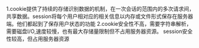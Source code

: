 1.cookie提供了持续的存储识别数据的机制，在一次会话的范围内的多次请求间，共享数据。session将每个用户相对应的相关信息以内存或文件形式保存在服务器端。他们都起到了保存用户状态的功能
2.cookie安全性不高，需要字符串解析，需要磁盘I/O,速度较慢，也有最大存储量限制但不占用服务器资源。
session安全性较高，但占用服务器资源
